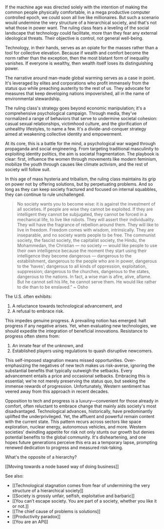 If the machine age was directed solely with the intention of making the common people physically comfortable, in a mega productive computer controlled epoch, we could soon all live like millionaires. But such a scenario would undermine the very structure of a hierarchical society, and that's not what those in power want. The ruling class fears a leveling of the social landscape that technology could facilitate, more than they fear any external ideological threats. Their objective is control, not general well-being.

Technology, in their hands, serves as an opiate for the masses rather than a tool for collective elevation. Because if wealth and comfort become the norm rather than the exception, then the most blatant form of inequality vanishes. If everyone is wealthy, then wealth itself loses its distinguishing power.

The narrative around man-made global warming serves as a case in point. It's leveraged by elites and corporations who profit immensely from the status quo while preaching austerity to the rest of us. They advocate for measures that keep developing nations impoverished, all in the name of environmental stewardship.

The ruling class's strategy goes beyond economic manipulation; it's a comprehensive psychological campaign. Through media, they've normalized a range of behaviors that serve to undermine societal cohesion: casual sexual relationships, victimhood culture, and the glorification of unhealthy lifestyles, to name a few. It's a divide-and-conquer strategy aimed at weakening collective identity and empowerment.

At its core, this is a battle for the mind, a psychological war waged through propaganda and social engineering. From targeting traditional masculinity to exploiting identity politics, the aim is societal fragmentation. The playbook is clear: first, influence the women through movements like modern feminism, mobilize the youth through causes like climate activism, and the rest of society will follow suit.

In this age of mass hysteria and tribalism, the ruling class maintains its grip on power not by offering solutions, but by perpetuating problems. And so long as they can keep society fractured and focused on internal squabbles, they can continue to rule unchallenged.

> No society wants you to become wise: it is against the investment of all societies. If people are wise they cannot be exploited. If they are intelligent they cannot be subjugated, they cannot be forced in a mechanical life, to live like robots. They will assert their individuality. They will have the fragrance of rebellion around them. They will like to live in freedom. Freedom comes with wisdom, intrinsically. They are inseparable, and no society wants people to be free. The communist society, the fascist society, the capitalist society, the Hindu, the Mohammedan, the Christian — no society — would like people to use their own intelligence because the moment they start using their intelligence they become dangerous — dangerous to the establishment, dangerous to the people who are in power, dangerous to the ‘haves’; dangerous to all kinds of oppression, exploitation, suppression; dangerous to the churches, dangerous to the states, dangerous to the nations. In fact, a wise man is afire, alive, aflame. But he cannot sell his life, he cannot serve them. He would like rather to die than to be enslaved.” ~ Osho

The U.S. often exhibits:

1. A reluctance towards technological advancement, and
2. A refusal to embrace risk.

This impedes genuine progress. A prevailing notion has emerged: halt progress if any negative arises. Yet, when evaluating new technologies, we should expedite the integration of beneficial innovations. Resistance to progress often stems from:

1. An innate fear of the unknown, and
2. Established players using regulations to quash disruptive newcomers.

This self-imposed stagnation means missed opportunities. Over-emphasizing the negatives of new tech makes us risk-averse, ignoring the substantial benefits that typically outweigh the setbacks. Every advancement entails a price and occasional setbacks. Embracing this is essential; we're not merely preserving the status quo, but seeking the immense rewards of progression. Unfortunately, Western sentiment has veered away from this approach in recent decades.

Opposition to tech and progress is a luxury—convenient for those already in comfort, often reluctant to embrace change that mainly aids society's most disadvantaged. Technological advances, historically, have predominantly uplifted the underprivileged. Yet, the affluent and powerful remain content with the current state. This pattern recurs across sectors like space exploration, nuclear energy, autonomous vehicles, and more. Western societies' dwindling appetite for risk not only stunts our growth but denies potential benefits to the global community. It's disheartening, and one hopes future generations perceive this era as a temporary lapse, prompting renewed dedication to progress and measured risk-taking.

What's the opposite of a hierarchy?

[[Moving towards a node based way of doing business]]

See also: 

- [[Technological stagnation comes from fear of undermining the very structure of a hierarchical society]]
- [[Society is grossly unfair, selfish, exploitative and barbaric]]
- [[You can’t escape society. You are part of a society, whether you like it or not.]] 
- [[The chief cause of problems is solutions]]
- [[Productivity paradox]]
- [[You are an API]]

